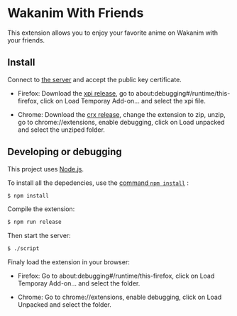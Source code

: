 # Wakanim With Friends

This extension allows you to enjoy your favorite anime on Wakanim with your friends.

## Install

Connect to [the server](https://54.38.185.173:3000) and accept the public key certificate.

- Firefox: Download the [xpi release](https://github.com/Dragicafit/Wakanim-With-Friends/releases/download/v0.2-beta/Wakanim-With-Friends.xpi), go to about:debugging#/runtime/this-firefox, click on Load Temporay Add-on... and select the xpi file.

- Chrome: Download the [crx release](https://github.com/Dragicafit/Wakanim-With-Friends/releases/download/v0.2-beta/Wakanim-With-Friends.crx), change the extension to zip, unzip, go to chrome://extensions, enable debugging, click on Load unpacked and select the unziped folder.

## Developing or debugging

This project uses [Node.js](https://nodejs.org/en/).

To install all the depedencies, use the [command `npm install`](https://docs.npmjs.com/getting-started/installing-npm-packages-locally) :

```sh
$ npm install
```
Compile the extension:
```sh
$ npm run release
```
Then start the server:

```sh
$ ./script
```
Finaly load the extension in your browser:

- Firefox: Go to about:debugging#/runtime/this-firefox, click on Load Temporay Add-on... and select the folder.

- Chrome: Go to chrome://extensions, enable debugging, click on Load Unpacked and select the folder.
